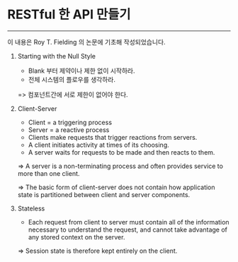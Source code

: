 # RESTful 한 API 만들기

---

이 내용은 Roy T. Fielding 의 논문에 기초해 작성되었습니다.

1. Starting with the Null Style

   - Blank 부터 제약이나 제한 없이 시작하라.
   - 전체 시스템의 플로우를 생각하라.

   => 컴포넌트간에 서로 제한이 없어야 한다.

2. Client-Server

   - Client = a triggering process
   - Server = a reactive process
   - Clients make requests that trigger reactions from servers.
   - A client initiates activity at times of its choosing.
   - A server waits for requests to be made and then reacts to them.

   => A server is a non-terminating process and often provides service to more than one client.

   => The basic form of client-server does not contain how application state is partitioned between client and server components.

3. Stateless

   - Each request from client to server must contain all of the information necessary to understand the request, and cannot take advantage of any stored context on the server.

   => Session state is therefore kept entirely on the client.